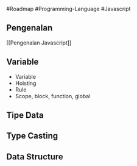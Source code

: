 #Roadmap #Programming-Language #Javascript 
## Pengenalan
[[Pengenalan Javascript]]

## Variable
- Variable
- Hoisting
- Rule
- Scope, block, function, global

## Tipe Data


## Type Casting

## Data Structure



